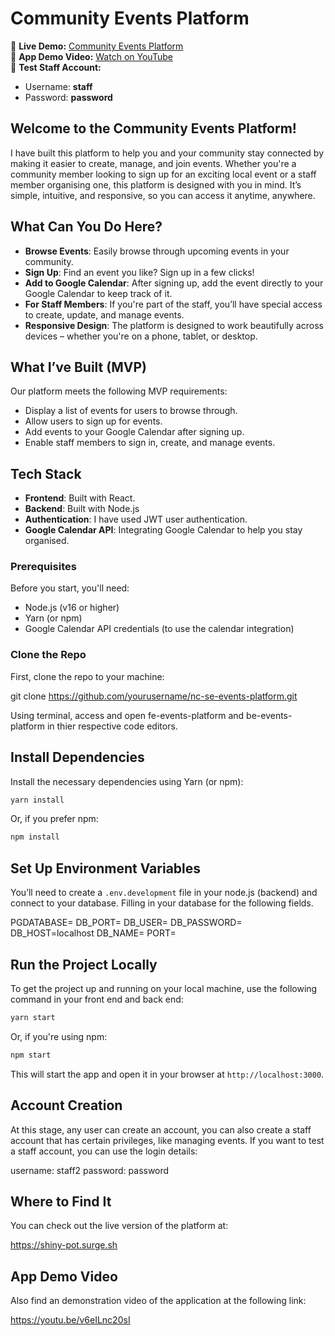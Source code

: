 # **Community Events Platform**

🚀 **Live Demo:** [Community Events Platform](https://shiny-pot.surge.sh)  
🎥 **App Demo Video:** [Watch on YouTube](https://youtu.be/v6eILnc20sI)  
🔑 **Test Staff Account:**  
   - Username: **staff**  
   - Password: **password**  

## **Welcome to the Community Events Platform!**

I have built this platform to help you and your community stay connected by making it easier to create, manage, and join events. Whether you're a community member looking to sign up for an exciting local event or a staff member organising one, this platform is designed with you in mind. It’s simple, intuitive, and responsive, so you can access it anytime, anywhere.

## **What Can You Do Here?**

- **Browse Events**: Easily browse through upcoming events in your community.
- **Sign Up**: Find an event you like? Sign up in a few clicks!
- **Add to Google Calendar**: After signing up, add the event directly to your Google Calendar to keep track of it.
- **For Staff Members**: If you're part of the staff, you’ll have special access to create, update, and manage events.
- **Responsive Design**: The platform is designed to work beautifully across devices – whether you're on a phone, tablet, or desktop.

## **What I’ve Built (MVP)**

Our platform meets the following MVP requirements:

- Display a list of events for users to browse through.
- Allow users to sign up for events. 
- Add events to your Google Calendar after signing up.
- Enable staff members to sign in, create, and manage events.

## **Tech Stack**

- **Frontend**: Built with React.
- **Backend**: Built with Node.js
- **Authentication**: I have used JWT user authentication.
- **Google Calendar API**: Integrating Google Calendar to help you stay organised.

### **Prerequisites**

Before you start, you'll need:

- Node.js (v16 or higher)
- Yarn (or npm)
- Google Calendar API credentials (to use the calendar integration)

### **Clone the Repo**

First, clone the repo to your machine:

git clone https://github.com/yourusername/nc-se-events-platform.git

Using terminal, access and open fe-events-platform and be-events-platform in thier respective code editors.

## **Install Dependencies**

Install the necessary dependencies using Yarn (or npm):

```bash
yarn install
```

Or, if you prefer npm:

```bash
npm install
```

## **Set Up Environment Variables**

You’ll need to create a `.env.development` file in your node.js (backend) and connect to your database. Filling in your database for the following fields.

PGDATABASE=
DB_PORT=
DB_USER=
DB_PASSWORD=
DB_HOST=localhost
DB_NAME=
PORT=

## **Run the Project Locally**

To get the project up and running on your local machine, use the following command in your front end and back end:

```bash
yarn start
```

Or, if you're using npm:

```bash
npm start
```

This will start the app and open it in your browser at `http://localhost:3000`.

## **Account Creation**

At this stage, any user can create an account, you can also create a staff account that has certain privileges, like managing events. If you want to test a staff account, you can use the login details:

username: staff2
password: password

## **Where to Find It**

You can check out the live version of the platform at:

https://shiny-pot.surge.sh

## **App Demo Video**

Also find an demonstration video of the application at the following link:

https://youtu.be/v6eILnc20sI
